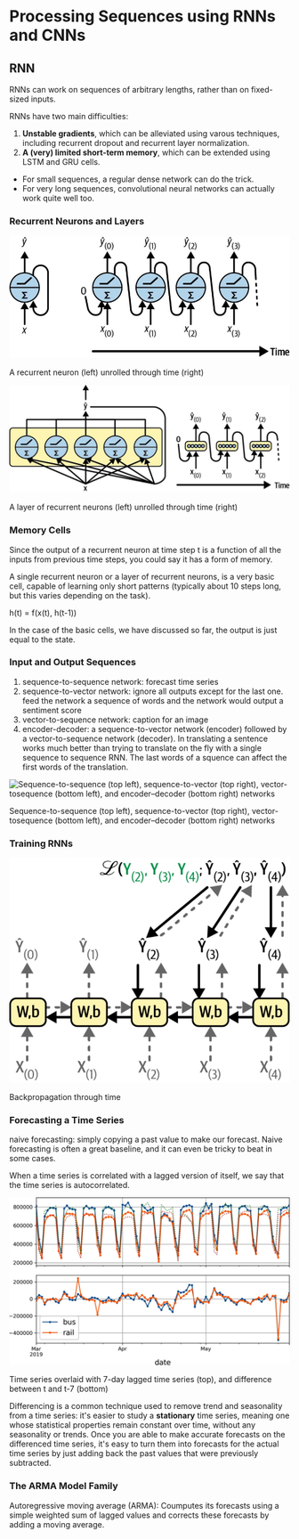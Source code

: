 # Processing Sequences using RNNs and CNNs

## RNN
RNNs can work on sequences of arbitrary lengths, rather than on fixed-sized inputs.

RNNs have two main difficulties:
1. **Unstable gradients**, which can be alleviated using varous techniques, including recurrent dropout and recurrent layer normalization.
2. **A (very) limited short-term memory**, which can be extended using LSTM and GRU cells.

- For small sequences, a regular dense network can do the trick.
- For very long sequences, convolutional neural networks can actually work quite well too.

### Recurrent Neurons and Layers
![A recurrent neuron (left) unrolled through time (right)](images/photo_2024-04-15_21-43-37.jpg)

A recurrent neuron (left) unrolled through time (right)

![A layer of recurrent neurons (left) unrolled through time (right)](images/photo_2024-04-15_21-53-25.jpg)

A layer of recurrent neurons (left) unrolled through time (right)

### Memory Cells 
Since the output of a recurrent neuron at time step t is a function of all the inputs from previous time steps, you could say it has a form of memory.

A single recurrent neuron or a layer of recurrent neurons, is a very basic cell, capable of learning only short patterns (typically about 10 steps long, but this varies depending on the task).

h(t) = f(x(t), h(t-1))

In the case of the basic cells, we have discussed so far, the output is just equal to the state.

### Input and Output Sequences
1. sequence-to-sequence network: forecast time series
2. sequence-to-vector network: ignore all outputs except for the last one. feed the network a sequence of words and the network would output a sentiment score
3. vector-to-sequence network: caption for an image
4. encoder-decoder: a sequence-to-vector network (encoder) followed by a vector-to-sequence network (decoder). In translating a sentence works much better than trying to translate on the fly  with a single sequence to sequence RNN. The last words of a squence can affect the first words of the translation.

![Sequence-to-sequence (top left), sequence-to-vector (top right), vector-tosequence
(bottom left), and encoder–decoder (bottom right) networks](images/photo_2024-04-20_13-10-14.jpg)

Sequence-to-sequence (top left), sequence-to-vector (top right), vector-tosequence
(bottom left), and encoder–decoder (bottom right) networks

### Training RNNs
![Backpropagation through time)](images/bptt.jpg)

Backpropagation through time

### Forecasting a Time Series
naive forecasting: simply copying a past value to make our forecast. Naive forecasting is often a great baseline, and it can even be tricky to beat in some cases.

When a time series is correlated with a lagged version of itself, we say that the time series is autocorrelated.

![time series)](images/time-series.jpg)

Time series overlaid with 7-day lagged time series (top), and difference between t and t-7 (bottom)

Differencing is a common technique used to remove trend and seasonality from a time series: it's easier to study a **stationary** time series, meaning one whose statistical properties remain constant over time, without any seasonality or trends. Once you are able to make accurate forecasts on the differenced time series, it's easy to turn them into forecasts for the actual time series by just adding back the past values that were previously subtracted.

### The ARMA Model Family
Autoregressive moving average (ARMA): Coumputes its forecasts using a simple weighted sum of lagged values and corrects these forecasts by adding a moving average.


